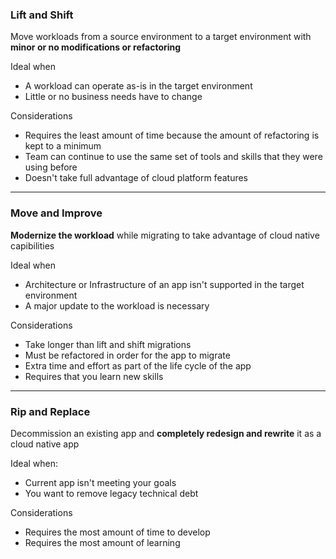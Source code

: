 ### Lift and Shift

Move workloads from a source environment to a target environment with **minor or no modifications or refactoring**

Ideal when

* A workload can operate as-is in the target environment
* Little or no business needs have to change

Considerations

* Requires the least amount of time because the amount of refactoring is kept to a minimum
* Team can continue to use the same set of tools and skills that they were using before
* Doesn't take full advantage of cloud platform features

---

### Move and Improve

**Modernize the workload** while migrating to take advantage of cloud native capibilities

Ideal when

* Architecture or Infrastructure of an app isn't supported in the target environment
* A major update to the workload is necessary

Considerations

* Take longer than lift and shift migrations
* Must be refactored in order for the app to migrate
* Extra time and effort as part of the life cycle of the app
* Requires that you learn new skills

---

### Rip and Replace

Decommission an existing app and **completely redesign and rewrite** it as a cloud native app

Ideal when:

* Current app isn't meeting your goals
* You want to remove legacy technical debt

Considerations

* Requires the most amount of time to develop
* Requires the most amount of learning
